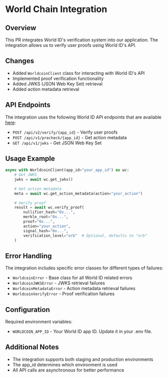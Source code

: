 # World Chain Integration

## Overview
This PR integrates World ID's verification system into our application. The integration allows us to verify user proofs using World ID's API.

## Changes
- Added `WorldcoinClient` class for interacting with World ID's API
- Implemented proof verification functionality
- Added JWKS (JSON Web Key Set) retrieval
- Added action metadata retrieval

## API Endpoints
The integration uses the following World ID API endpoints that are available [here](https://docs.world.org/world-id/reference/api):
- `POST /api/v2/verify/{app_id}` - Verify user proofs
- `POST /api/v1/precheck/{app_id}` - Get action metadata
- `GET /api/v1/jwks` - Get JSON Web Key Set

## Usage Example
```python
async with WorldcoinClient(app_id="your_app_id") as wc:
    # Get JWKS
    jwks = await wc.get_jwks()
    
    # Get action metadata
    meta = await wc.get_action_metadata(action="your_action")
    
    # Verify proof
    result = await wc.verify_proof(
        nullifier_hash="0x...",
        merkle_root="0x...",
        proof="0x...",
        action="your_action",
        signal_hash="0x...",
        verification_level="orb"  # Optional, defaults to "orb"
    )
```

## Error Handling
The integration includes specific error classes for different types of failures:
- `WorldcoinError` - Base class for all World ID related errors
- `WorldcoinJWKSError` - JWKS retrieval failures
- `WorldcoinMetadataError` - Action metadata retrieval failures
- `WorldcoinVerifyError` - Proof verification failures


## Configuration
Required environment variables:
- `WORLDCOIN_APP_ID` - Your World ID app ID. Update it in your .env file.


## Additional Notes
- The integration supports both staging and production environments
- The app_id determines which environment is used
- All API calls are asynchronous for better performance 